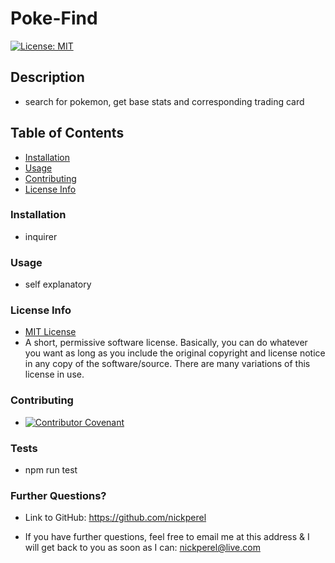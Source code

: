 # Poke-Find
  [![License: MIT](https://img.shields.io/badge/License-MIT-yellow.svg)](https://opensource.org/licenses/MIT)

  ## Description
  
  * search for pokemon, get base stats and corresponding trading card

  ## Table of Contents

  * [Installation](#installation)
  * [Usage](#usage)
  * [Contributing](#contributing)
  * [License Info](#license_info)

  ### Installation
  
  * inquirer

  ### Usage

  * self explanatory

  ### License Info
  * [MIT License](https://opensource.org/licenses/MIT)
  * A short, permissive software license. Basically, you can do whatever you want as long as you include the original copyright and license notice in any copy of the software/source.  There are many variations of this license in use.
  
  ### Contributing

  * [![Contributor Covenant](https://img.shields.io/badge/Contributor%20Covenant-2.1-4baaaa.svg)](code_of_conduct.md)

  ### Tests

  * npm run test

  ### Further Questions?

  * Link to GitHub: https://github.com/nickperel

  * If you have further questions, feel free to email me at this address & I will get back to you as soon as I can: nickperel@live.com

